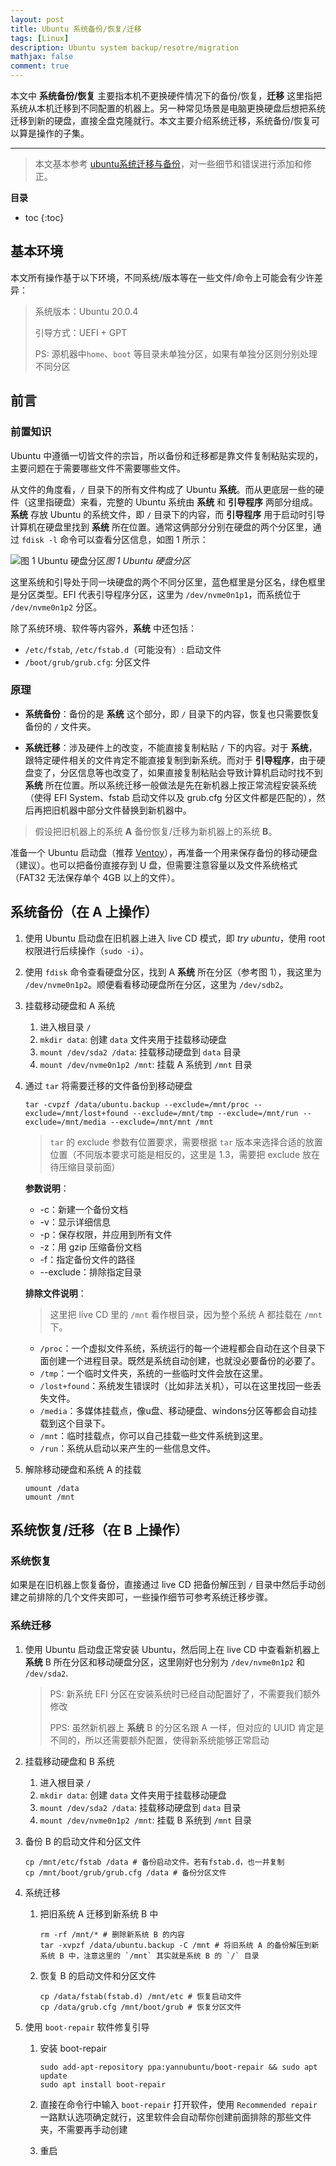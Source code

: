 ```yaml
---
layout: post
title: Ubuntu 系统备份/恢复/迁移
tags: [Linux]
description: Ubuntu system backup/resotre/migration
mathjax: false
comment: true
---
```


本文中 **系统备份/恢复** 主要指本机不更换硬件情况下的备份/恢复，**迁移** 这里指把系统从本机迁移到不同配置的机器上。另一种常见场景是电脑更换硬盘后想把系统迁移到新的硬盘，直接全盘克隆就行。本文主要介绍系统迁移，系统备份/恢复可以算是操作的子集。

---

> 本文基本参考 [ubuntu系统迁移与备份](https://www.jianshu.com/p/b8e44772b9f1)，对一些细节和错误进行添加和修正。

**目录**

* toc
{:toc}

## 基本环境

本文所有操作基于以下环境，不同系统/版本等在一些文件/命令上可能会有少许差异：

> 系统版本：Ubuntu 20.0.4
> 
> 引导方式：UEFI + GPT
>
> PS: 源机器中`home`、`boot` 等目录未单独分区，如果有单独分区则分别处理不同分区

## 前言

### 前置知识

Ubuntu 中遵循一切皆文件的宗旨，所以备份和迁移都是靠文件复制粘贴实现的，主要问题在于需要哪些文件不需要哪些文件。

从文件的角度看，`/` 目录下的所有文件构成了 Ubuntu **系统**。而从更底层一些的硬件（这里指硬盘）来看，完整的 Ubuntu 系统由 **系统** 和 **引导程序** 两部分组成。**系统** 存放 Ubuntu 的系统文件，即 `/` 目录下的内容，而 **引导程序** 用于启动时引导计算机在硬盘里找到 **系统** 所在位置。通常这俩部分分别在硬盘的两个分区里，通过 `fdisk -l` 命令可以查看分区信息，如图 1 所示：

![图 1 Ubuntu 硬盘分区](https://cloud.chenkun.pro/img/20211122155402.png)_图 1 Ubuntu 硬盘分区_

这里系统和引导处于同一块硬盘的两个不同分区里，蓝色框里是分区名，绿色框里是分区类型。EFI 代表引导程序分区，这里为 `/dev/nvme0n1p1`，而系统位于 `/dev/nvme0n1p2` 分区。

除了系统环境、软件等内容外，**系统** 中还包括：

- `/etc/fstab`, `/etc/fstab.d`（可能没有）: 启动文件
- `/boot/grub/grub.cfg`: 分区文件

### 原理

- **系统备份**：备份的是 **系统** 这个部分，即 `/` 目录下的内容，恢复也只需要恢复备份的 `/` 文件夹。

- **系统迁移**：涉及硬件上的改变，不能直接复制粘贴 `/` 下的内容。对于 **系统**，跟特定硬件相关的文件肯定不能直接复制到新系统。而对于 **引导程序**，由于硬盘变了，分区信息等也改变了，如果直接复制粘贴会导致计算机启动时找不到 **系统** 所在位置。所以系统迁移一般做法是先在新机器上按正常流程安装系统（使得 EFI System、fstab 启动文件以及 grub.cfg 分区文件都是匹配的），然后再把旧机器中部分文件替换到新机器中。

> 假设把旧机器上的系统 **A** 备份恢复/迁移为新机器上的系统 **B**。

准备一个 Ubuntu 启动盘（推荐 [Ventoy](https://www.ventoy.net/cn/index.html)），再准备一个用来保存备份的移动硬盘（建议）。也可以把备份直接存到 U 盘，但需要注意容量以及文件系统格式（FAT32 无法保存单个 4GB 以上的文件）。

## 系统备份（在 A 上操作）

1. 使用 Ubuntu 启动盘在旧机器上进入 live CD 模式，即 *try ubuntu*，使用 root 权限进行后续操作（`sudo -i`）。

2. 使用 `fdisk` 命令查看硬盘分区，找到 A **系统** 所在分区（参考图 1），我这里为 `/dev/nvme0n1p2`。顺便看看移动硬盘所在分区，这里为 `/dev/sdb2`。

3. 挂载移动硬盘和 A 系统

    1. 进入根目录 `/`
    2. `mkdir data`: 创建 `data` 文件夹用于挂载移动硬盘
    3. `mount /dev/sda2 /data`: 挂载移动硬盘到 `data` 目录
    4. `mount /dev/nvme0n1p2 /mnt`: 挂载 A 系统到 `/mnt` 目录

4. 通过 `tar` 将需要迁移的文件备份到移动硬盘

    ```shell
    tar -cvpzf /data/ubuntu.backup --exclude=/mnt/proc --exclude=/mnt/lost+found --exclude=/mnt/tmp --exclude=/mnt/run --exclude=/mnt/media --exclude=/mnt/mnt /mnt
    ```
    > `tar` 的 exclude 参数有位置要求，需要根据 `tar` 版本来选择合适的放置位置（不同版本要求可能是相反的，这里是 1.3，需要把 exclude 放在待压缩目录前面）

    **参数说明**：

    - -c：新建一个备份文档
    - -v：显示详细信息
    - -p：保存权限，并应用到所有文件
    - -z：用 gzip 压缩备份文档
    - -f：指定备份文件的路径
    - \-\-exclude：排除指定目录

    **排除文件说明**：

    > 这里把 live CD 里的 `/mnt` 看作根目录，因为整个系统 A 都挂载在 `/mnt` 下。

    - `/proc`：一个虚拟文件系统，系统运行的每一个进程都会自动在这个目录下面创建一个进程目录。既然是系统自动创建，也就没必要备份的必要了。
    - `/tmp`：一个临时文件夹，系统的一些临时文件会放在这里。
    - `/lost+found`：系统发生错误时（比如非法关机），可以在这里找回一些丢失文件。
    - `/media`：多媒体挂载点，像u盘、移动硬盘、windons分区等都会自动挂载到这个目录下。
    - `/mnt`：临时挂载点，你可以自己挂载一些文件系统到这里。
    - `/run`：系统从启动以来产生的一些信息文件。

4. 解除移动硬盘和系统 A 的挂载

    ```shell
    umount /data
    umount /mnt
    ```

## 系统恢复/迁移（在 B 上操作）

### 系统恢复

如果是在旧机器上恢复备份，直接通过 live CD 把备份解压到 `/` 目录中然后手动创建之前排除的几个文件夹即可，一些操作细节可参考系统迁移步骤。

### 系统迁移

1. 使用 Ubuntu 启动盘正常安装 Ubuntu，然后同上在 live CD 中查看新机器上 **系统** B 所在分区和移动硬盘分区，这里刚好也分别为 `/dev/nvme0n1p2` 和 `/dev/sda2`.

    > PS: 新系统 EFI 分区在安装系统时已经自动配置好了，不需要我们额外修改
    > 
    > PPS: 虽然新机器上 **系统** B 的分区名跟 A 一样，但对应的 UUID 肯定是不同的，所以还需要额外配置，使得新系统能够正常启动

2. 挂载移动硬盘和 B 系统

    1. 进入根目录 `/`
    2. `mkdir data`: 创建 `data` 文件夹用于挂载移动硬盘
    3. `mount /dev/sda2 /data`: 挂载移动硬盘到 `data` 目录
    4. `mount /dev/nvme0n1p2 /mnt`: 挂载 B 系统到 `/mnt` 目录

3. 备份 B 的启动文件和分区文件

    ```shell
    cp /mnt/etc/fstab /data # 备份启动文件。若有fstab.d，也一并复制
    cp /mnt/boot/grub/grub.cfg /data # 备份分区文件
    ```

4. 系统迁移

    1. 把旧系统 A 迁移到新系统 B 中

        ```shell
        rm -rf /mnt/* # 删除新系统 B 的内容
        tar -xvpzf /data/ubuntu.backup -C /mnt # 将旧系统 A 的备份解压到新系统 B 中，注意这里的 `/mnt` 其实就是系统 B 的 `/` 目录
        ```

    2. 恢复 B 的启动文件和分区文件

        ```shell
        cp /data/fstab(fstab.d) /mnt/etc # 恢复启动文件
        cp /data/grub.cfg /mnt/boot/grub # 恢复分区文件
        ```

5. 使用 `boot-repair` 软件修复引导

    1. 安装 boot-repair

        ```shell
        sudo add-apt-repository ppa:yannubuntu/boot-repair && sudo apt update
        sudo apt install boot-repair
        ```
    2. 直接在命令行中输入 `boot-repair` 打开软件，使用 `Recommended repair` 一路默认选项确定就行，这里软件会自动帮你创建前面排除的那些文件夹，不需要再手动创建

    3. 重启